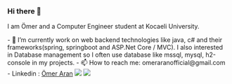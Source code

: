 ### Hi there 👋

<p>I am Ömer and a Computer Engineer student at Kocaeli University.</p>
- 🌱 I’m currently work on web backend technologies like java, c# and their frameworks(spring, springboot and ASP.Net Core / MVC). I also interested in Database management so I often use database like mssql, mysql, h2-console in my projects.
- 📫 How to reach me: omeraranofficial@gmail.com
- Linkedin : <a href="https://www.linkedin.com/in/ömer-aran-3783bb167/">Ömer Aran</a>

<img src="https://github-readme-stats.vercel.app/api?username=OmerAran&&show_icons=true&title_color=ffffff&icon_color=bb2acf&text_color=daf7dc&bg_color=151515">
 <img src= "https://github-readme-stats.vercel.app/api/top-langs/?username=OmerAran&theme=tokyonight ">
